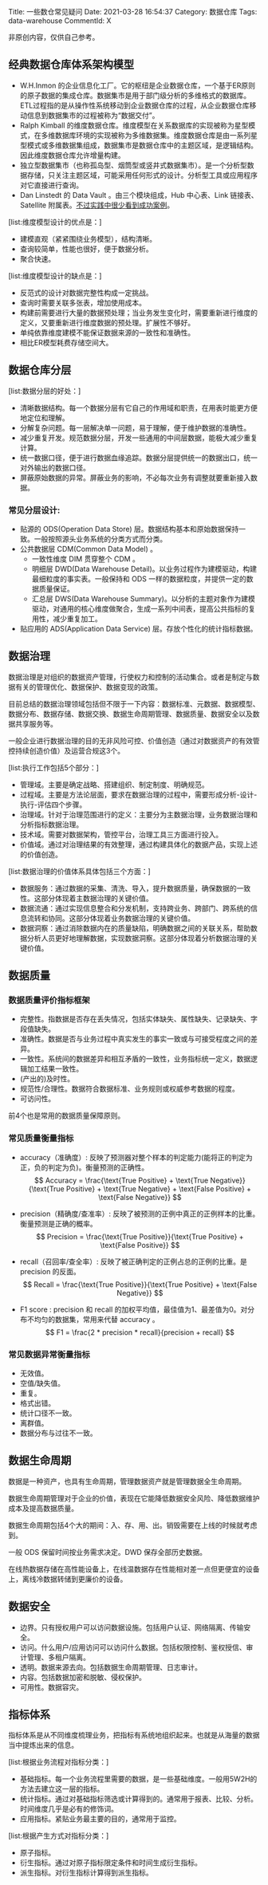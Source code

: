 Title: 一些数仓常见疑问
Date: 2021-03-28 16:54:37
Category: 数据仓库
Tags: data-warehouse
CommentId: X

非原创内容，仅供自己参考。

<!-- PELICAN_END_SUMMARY -->

## 经典数据仓库体系架构模型

+ W.H.Inmon 的企业信息化工厂。它的枢纽是企业数据仓库，一个基于ER原则的原子数据的集成仓库。数据集市是用于部门级分析的多维格式的数据库。ETL过程指的是从操作性系统移动到企业数据仓库的过程，从企业数据仓库移动信息到数据集市的过程被称为“数据交付”。
+ Ralph Kimball 的维度数据仓库。维度模型在关系数据库的实现被称为星型模式，在多维数据库环境的实现被称为多维数据集。维度数据仓库是由一系列星型模式或多维数据集组成，数据集市是数据仓库中的主题区域，是逻辑结构。因此维度数据仓库允许增量构建。
+ 独立型数据集市（也称孤岛型、烟筒型或竖井式数据集市）。是一个分析型数据存储，只关注主题区域，可能采用任何形式的设计。分析型工具或应用程序对它直接进行查询。
+ Dan Linstedt 的 Data Vault 。由三个模块组成，Hub 中心表、Link 链接表、Satellite 附属表。[不过实践中很少看到成功案例](https://timi.eu/blog/data-vaulting-from-a-bad-idea-to-inefficient-implementation/)。


[list:维度模型设计的优点是：]

+ 建模直观（紧紧围绕业务模型），结构清晰。
+ 查询较简单，性能也很好，便于数据分析。
+ 聚合快速。

[list:维度模型设计的缺点是：]

+ 反范式的设计对数据完整性构成一定挑战。
+ 查询时需要关联多张表，增加使用成本。
+ 构建前需要进行大量的数据预处理；当业务发生变化时，需要重新进行维度的定义，又要重新进行维度数据的预处理。扩展性不够好。
+ 单纯依靠维度建模不能保证数据来源的一致性和准确性。
+ 相比ER模型耗费存储空间大。


## 数据仓库分层

[list:数据分层的好处：]

+ 清晰数据结构。每一个数据分层有它自己的作用域和职责，在用表时能更方便地定位和理解。
+ 分解复杂问题。每一层解决单一问题，易于理解，便于维护数据的准确性。
+ 减少重复开发。规范数据分层，开发一些通用的中间层数据，能极大减少重复计算。
+ 统一数据口径，便于进行数据血缘追踪。数据分层提供统一的数据出口，统一对外输出的数据口径。
+ 屏蔽原始数据的异常。屏蔽业务的影响，不必每次业务有调整就要重新接入数据。


### 常见分层设计:

+ 贴源的 ODS(Operation Data Store) 层。数据结构基本和原始数据保持一致。一般按照源头业务系统的分类方式而分类。
+ 公共数据层 CDM(Common Data Model) 。
    + 一致性维度 DIM 贯穿整个 CDM 。
    + 明细层 DWD(Data Warehouse Detail)。以业务过程作为建模驱动，构建最细粒度的事实表。一般保持和 ODS 一样的数据粒度，并提供一定的数据质量保证。
    + 汇总层 DWS(Data Warehouse Summary)。以分析的主题对象作为建模驱动，对通用的核心维度做聚合，生成一系列中间表，提高公共指标的复用性，减少重复加工。
+ 贴应用的 ADS(Application Data Service) 层。存放个性化的统计指标数据。


## 数据治理

数据治理是对组织的数据资产管理，行使权力和控制的活动集合。或者是制定与数据有关的管理优化、数据保护、数据变现的政策。

目前总结的数据治理领域包括但不限于一下内容：数据标准、元数据、数据模型、数据分布、数据存储、数据交换、数据生命周期管理、数据质量、数据安全以及数据共享服务等。

一般企业进行数据治理的目的无非风险可控、价值创造（通过对数据资产的有效管控持续创造价值）及运营合规这3个。

[list:执行工作包括5个部分：]

+ 管理域。主要是确定战略、搭建组织、制定制度、明确规范。
+ 过程域。主要是方法论层面，要求在数据治理的过程中，需要形成分析-设计-执行-评估四个步骤。
+ 治理域。针对于治理范围进行的定义：主要分为主数据治理，业务数据治理和分析指标数据治理。
+ 技术域。需要对数据架构，管控平台，治理工具三方面进行投入。
+ 价值域。通过对治理结果的有效整理，通过构建具体化的数据产品，实现上述的价值创造。


[list:数据治理的价值体系具体包括三个方面：]

+ 数据服务：通过数据的采集、清洗、导入，提升数据质量，确保数据的一致性。这部分体现着主数据治理的关键价值。
+ 数据流通：通过实现信息整合和分发机制，支持跨业务、跨部门、跨系统的信息流转和协同。这部分体现着业务数据治理的关键价值。
+ 数据洞察：通过消除数据内在的质量缺陷，明确数据之间的关联关系，帮助数据分析人员更好地理解数据，实现数据洞察。这部分体现着分析数据治理的关键价值。


## 数据质量

### 数据质量评价指标框架

+ 完整性。指数据是否存在丢失情况，包括实体缺失、属性缺失、记录缺失、字段值缺失。
+ 准确性。数据是否与业务过程中真实发生的事实一致或与可接受程度之间的差异。
+ 一致性。系统间的数据差异和相互矛盾的一致性，业务指标统一定义，数据逻辑加工结果一致性。
+ (产出的)及时性。
+ 规范性/合理性。数据符合数据标准、业务规则或权威参考数据的程度。
+ 可访问性。

前4个也是常用的数据质量保障原则。


### 常见质量衡量指标

+ accuracy（准确度）: 反映了预测器对整个样本的判定能力(能将正的判定为正，负的判定为负)。衡量预测的正确性。
  $$ Accuracy = \frac{\text{True Positive} + \text{True Negative}}{\text{True Positive} + \text{True Negative} + \text{False Positive} + \text{False Negative}} $$

+ precision（精确度/查准率）: 反映了被预测的正例中真正的正例样本的比重。衡量预测是正确的概率。
  $$ Precision = \frac{\text{True Positive}}{\text{True Positive} + \text{False Positive}} $$

+ recall（召回率/查全率）: 反映了被正确判定的正例占总的正例的比重。是 precision 的反面。
  $$ Recall = \frac{\text{True Positive}}{\text{True Positive} + \text{False Negative}} $$

+ F1 score : precision 和 recall 的加权平均值，最佳值为1、最差值为0。对分布不均匀的数据集，常用来代替 accuracy 。
  $$ F1 = \frac{2 * precision * recall}{precision + recall} $$


### 常见数据异常衡量指标

+ 无效值。
+ 空值/缺失值。
+ 重复。
+ 格式出错。
+ 统计口径不一致。
+ 离群值。
+ 数据分布与过往不一致。


## 数据生命周期

数据是一种资产，也具有生命周期，管理数据资产就是管理数据全生命周期。

数据生命周期管理对于企业的价值，表现在它能降低数据安全风险、降低数据维护成本及提高数据质量。

数据生命周期包括4个大的期间：入、存、用、出。销毁需要在上线的时候就考虑到。

一般 ODS 保留时间按业务需求决定。DWD 保存全部历史数据。

在线热数据存储在高性能设备上，在线温数据存在性能相对差一点但更便宜的设备上，离线冷数据转储到更廉价的设备。


## 数据安全

+ 边界。只有授权用户可以访问数据设施。包括用户认证、网络隔离、传输安全。
+ 访问。什么用户/应用访问可以访问什么数据。包括权限控制、鉴权授信、审计管理、多租户隔离。
+ 透明。数据来源去向。包括数据生命周期管理、日志审计。
+ 内容。包括数据加密和脱敏、侵权保护。
+ 可用性。数据容灾。


## 指标体系

指标体系是从不同维度梳理业务，把指标有系统地组织起来。也就是从海量的数据当中提炼出来的信息。

[list:根据业务流程对指标分类：]

+ 基础指标。每一个业务流程里需要的数据，是一些基础维度。一般用5W2H的方法去建立这一层的指标。
+ 统计指标。通过对基础指标筛选或计算得到的。通常用于报表、比较、分析。时间维度几乎是必有的修饰词。
+ 应用指标。紧贴业务最主要的目的，通常用于监控。


[list:根据产生方式对指标分类：]

+ 原子指标。
+ 衍生指标。通过对原子指标限定条件和时间生成衍生指标。
+ 派生指标。对衍生指标计算得到派生指标。

